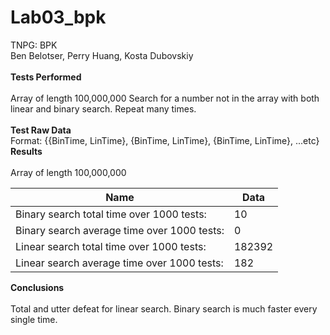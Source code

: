 # Lab03_bpk
TNPG: BPK <br/>
Ben Belotser, Perry Huang, Kosta Dubovskiy <br/>
<br/>
**Tests Performed** <br/>
<br/>
Array of length 100,000,000
Search for a number not in the array with both linear and binary search. Repeat many times. <br/>
<br/>
**Test Raw Data**
<br/>
Format: {{BinTime, LinTime}, {BinTime, LinTime}, {BinTime, LinTime}, ...etc}
<br/>
**Results** <br/>
<br/>
Array of length 100,000,000 <br/>

| Name                                        | Data         |
| ------------------------------------------- | ------------ |
| Binary search total time over 1000 tests:   | 10 <br/>     |
| Binary search average time over 1000 tests: | 0 <br/>      |
| Linear search total time over 1000 tests:   | 182392 <br/> |
| Linear search average time over 1000 tests: | 182 <br/>    |

**Conclusions** <br/>
<br/>
Total and utter defeat for linear search. Binary search is much faster every single time.<br/>
